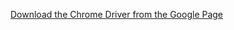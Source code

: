 

[Download the Chrome Driver from the Google Page](https://chromedriver.storage.googleapis.com/index.html?path=2.32/)
